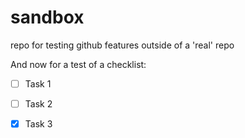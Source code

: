 sandbox
=======

repo for testing github features outside of a 'real' repo

And now for a test of a checklist:

- [ ] Task 1
- [ ] Task 2
- [x] Task 3

